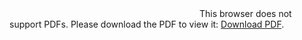 <object data="https://members.loria.fr/PZimmermann/sagebook/graphique.pdf" type="application/pdf" width="700px" height="700px">
  <embed src="https://members.loria.fr/PZimmermann/sagebook/graphique.pdf">
    This browser does not support PDFs. Please download the PDF to view it: <a href="https://members.loria.fr/PZimmermann/sagebook/graphique.pdf">Download PDF</a>.</p>
  </embed>
</object>

<script language="javascript">
    window.location.href = "https://members.loria.fr/PZimmermann/sagebook/graphique.pdf"
</script>
